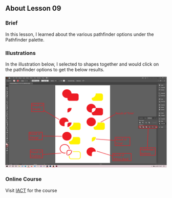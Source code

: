 ## About Lesson 09

### Brief
In this lesson, I learned about the various pathfinder options under the Pathfinder palette. 

### Illustrations

In the illustration below, I selected to shapes together and would click on the pathfinder options to get the below results.

![Illustration Example](../assets/images/lesson-09/illustration-01.png)

### Online Course
Visit [IACT](https://iact.ie) for the course